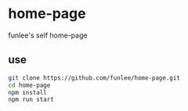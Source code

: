 home-page
==============
funlee's self home-page

use
---
```bash
git clone https://github.com/funlee/home-page.git
cd home-page
npm install
npm run start
```
